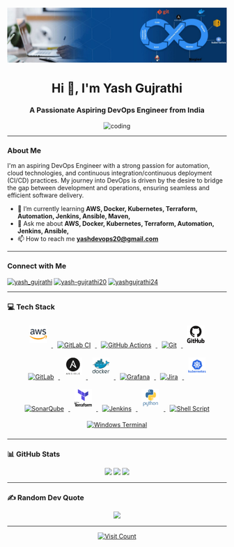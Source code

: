 ![MasterHead](https://github.com/YashDevops20/YashDevops20/blob/main/Github.banner.png)

<h1 align="center">Hi 👋, I'm Yash Gujrathi</h1>
<h3 align="center">A Passionate Aspiring DevOps Engineer from India</h3>

<p align="center">
  <img align="center" alt="coding" width="400" src="https://liveimages.algoworks.com/new-algoworks/wp-content/uploads/2022/05/31103224/devOps-trends.gif">
</p>

---

### About Me

I'm an aspiring DevOps Engineer with a strong passion for automation, cloud technologies, and continuous integration/continuous deployment (CI/CD) practices. My journey into DevOps is driven by the desire to bridge the gap between development and operations, ensuring seamless and efficient software delivery.

- 🌱 I’m currently learning **AWS, Docker, Kubernetes, Terraform, Automation, Jenkins, Ansible, Maven,**
- 💬 Ask me about **AWS, Docker, Kubernetes, Terraform, Automation, Jenkins, Ansible,**
- 📫 How to reach me **yashdevops20@gmail.com**

---

### Connect with Me

<p align="left">
  <a href="https://twitter.com/yash_gujrathi" target="blank"><img align="center" src="https://raw.githubusercontent.com/rahuldkjain/github-profile-readme-generator/master/src/images/icons/Social/twitter.svg" alt="yash_gujrathi" height="30" width="40" /></a>
  <a href="https://linkedin.com/in/yash-gujrathi20" target="blank"><img align="center" src="https://raw.githubusercontent.com/rahuldkjain/github-profile-readme-generator/master/src/images/icons/Social/linked-in-alt.svg" alt="yash-gujrathi20" height="30" width="40" /></a>
  <a href="https://instagram.com/yashgujrathi24" target="blank"><img align="center" src="https://raw.githubusercontent.com/rahuldkjain/github-profile-readme-generator/master/src/images/icons/Social/instagram.svg" alt="yashgujrathi24" height="30" width="40" /></a>
</p>

---

### 💻 Tech Stack

<p align="center">
  <a href="https://aws.amazon.com" target="_blank" rel="noreferrer">
    <img src="https://raw.githubusercontent.com/devicons/devicon/master/icons/amazonwebservices/amazonwebservices-original-wordmark.svg" alt="AWS" width="40" height="40" style="margin: 10px;"/>
  </a>
  <a href="https://about.gitlab.com/stages-devops-lifecycle/continuous-integration/" target="_blank" rel="noreferrer">
    <img src="https://www.vectorlogo.zone/logos/gitlab/gitlab-icon.svg" alt="GitLab CI" width="40" height="40" style="margin: 10px;"/>
  </a>
  <a href="https://github.com/features/actions" target="_blank" rel="noreferrer">
    <img src="https://avatars.githubusercontent.com/u/44036562?s=200&v=4" alt="GitHub Actions" width="40" height="40" style="margin: 10px;"/>
  </a>
  <a href="https://git-scm.com/" target="_blank" rel="noreferrer">
    <img src="https://www.vectorlogo.zone/logos/git-scm/git-scm-icon.svg" alt="Git" width="40" height="40" style="margin: 10px;"/>
  </a>
  <a href="https://github.com/" target="_blank" rel="noreferrer">
    <img src="https://raw.githubusercontent.com/devicons/devicon/master/icons/github/github-original-wordmark.svg" alt="GitHub" width="40" height="40" style="margin: 10px;"/>
  </a>
  <a href="https://about.gitlab.com/" target="_blank" rel="noreferrer">
    <img src="https://www.vectorlogo.zone/logos/gitlab/gitlab-icon.svg" alt="GitLab" width="40" height="40" style="margin: 10px;"/>
  </a>
  <a href="https://www.ansible.com/" target="_blank" rel="noreferrer">
    <img src="https://raw.githubusercontent.com/devicons/devicon/master/icons/ansible/ansible-original-wordmark.svg" alt="Ansible" width="40" height="40" style="margin: 10px;"/>
  </a>
  <a href="https://www.docker.com/" target="_blank" rel="noreferrer">
    <img src="https://raw.githubusercontent.com/devicons/devicon/master/icons/docker/docker-original-wordmark.svg" alt="Docker" width="40" height="40" style="margin: 10px;"/>
  </a>
  <a href="https://grafana.com/" target="_blank" rel="noreferrer">
    <img src="https://www.vectorlogo.zone/logos/grafana/grafana-icon.svg" alt="Grafana" width="40" height="40" style="margin: 10px;"/>
  </a>
  <a href="https://www.atlassian.com/software/jira" target="_blank" rel="noreferrer">
    <img src="https://www.vectorlogo.zone/logos/atlassian_jira/atlassian_jira-icon.svg" alt="Jira" width="40" height="40" style="margin: 10px;"/>
  </a>
  <a href="https://kubernetes.io/" target="_blank" rel="noreferrer">
    <img src="https://raw.githubusercontent.com/devicons/devicon/master/icons/kubernetes/kubernetes-plain-wordmark.svg" alt="Kubernetes" width="40" height="40" style="margin: 10px;"/>
  </a>
  <a href="https://www.sonarqube.org/" target="_blank" rel="noreferrer">
    <img src="https://www.vectorlogo.zone/logos/sonarsource/sonarsource-icon.svg" alt="SonarQube" width="40" height="40" style="margin: 10px;"/>
  </a>
  <a href="https://www.terraform.io/" target="_blank" rel="noreferrer">
    <img src="https://raw.githubusercontent.com/devicons/devicon/master/icons/terraform/terraform-original-wordmark.svg" alt="Terraform" width="40" height="40" style="margin: 10px;"/>
  </a>
  <a href="https://www.jenkins.io/" target="_blank" rel="noreferrer">
    <img src="https://www.vectorlogo.zone/logos/jenkins/jenkins-icon.svg" alt="Jenkins" width="40" height="40" style="margin: 10px;"/>
  </a>
  <a href="https://www.python.org/" target="_blank" rel="noreferrer">
    <img src="https://raw.githubusercontent.com/devicons/devicon/master/icons/python/python-original-wordmark.svg" alt="Python" width="40" height="40" style="margin: 10px;"/>
  </a>
  <a href="https://www.gnu.org/software/bash/" target="_blank" rel="noreferrer">
    <img src="https://www.vectorlogo.zone/logos/gnu_bash/gnu_bash-icon.svg" alt="Shell Script" width="40" height="40" style="margin: 10px;"/>
  </a>
  <a href="https://aka.ms/terminal" target="_blank" rel="noreferrer">
    <img src="https://www.vectorlogo.zone/logos/microsoft_azure/microsoft_azure-icon.svg" alt="Windows Terminal" width="40" height="40" style="margin: 10px;"/>
  </a>
</p>

---

### 📊 GitHub Stats

<p align="center">
  <img src="https://github-readme-stats.vercel.app/api?username=YashDevops20&theme=ambient_gradient&hide_border=false&include_all_commits=false&count_private=false" />
  <img src="https://github-readme-streak-stats.herokuapp.com/?user=YashDevops20&theme=ambient_gradient&hide_border=false" />
  <img src="https://github-readme-stats.vercel.app/api/top-langs/?username=YashDevops20&theme=ambient_gradient&hide_border=false&include_all_commits=false&count_private=false&layout=compact" />
</p>

---

### ✍️ Random Dev Quote

<p align="center">
  <img src="https://quotes-github-readme.vercel.app/api?type=vertical&theme=radical" />
</p>

---

<p align="center">
  <a href="https://visitcount.itsvg.in" target="_blank"><img src="https://visitcount.itsvg.in/api?id=YashDevops20&icon=0&color=0" alt="Visit Count"/></a>
</p>
